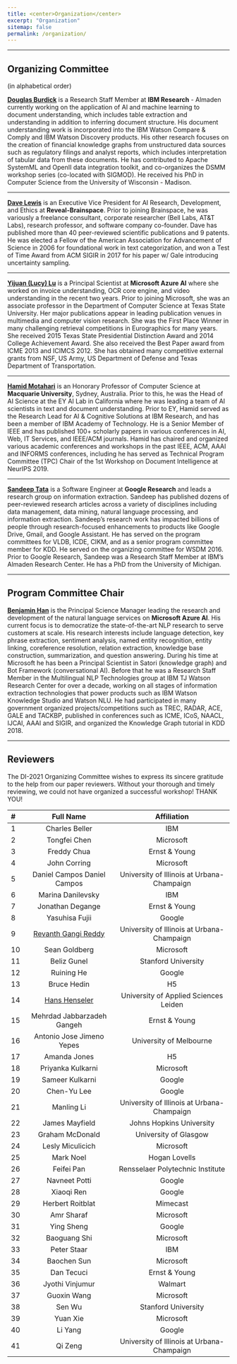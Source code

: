 ```yaml
---
title: <center>Organization</center>
excerpt: "Organization"
sitemap: false
permalink: /organization/
---
```


------

## Organizing Committee
(in alphabetical order)

**[Douglas Burdick](https://researcher.watson.ibm.com/researcher/view.php?person=us-drburdic)** is a Research Staff Member at **IBM Research** - Almaden
currently working on the application of AI and machine learning to
document understanding, which includes table extraction and
understanding in addition to inferring document structure. His
document understanding work is incorporated into the IBM Watson
Compare & Comply and IBM Watson Discovery products. His other research
focuses on the creation of financial knowledge graphs from
unstructured data sources such as regulatory filings and analyst
reports, which includes interpretation of tabular data from these
documents. He has contributed to Apache SystemML and OpenII data
integration toolkit, and co-organizes the DSMM workshop series
(co-located with SIGMOD). He received his PhD in Computer Science from
the University of Wisconsin - Madison. 

------

**[Dave Lewis](https://www.linkedin.com/in/daviddlewis/)** is an Executive Vice President for AI Research,
Development, and Ethics at **Reveal-Brainspace**. Prior to joining
Brainspace, he was variously a freelance consultant, corporate
researcher (Bell Labs, AT&T Labs), research professor, and software
company co-founder. Dave has published more than 40 peer-reviewed
scientific publications and 9 patents. He was elected a Fellow of the
American Association for Advancement of Science in 2006 for
foundational work in text categorization, and won a Test of Time Award
from ACM SIGIR in 2017 for his paper w/ Gale introducing uncertainty
sampling.

------

**[Yijuan (Lucy) Lu](https://www.linkedin.com/in/yijuan-lu-590b426/)** is a Principal Scientist at **Microsoft Azure AI** where she worked on invoice understanding, OCR core engine, and video understanding in the recent two years. Prior to joining Microsoft, she was an associate professor in the Department of Computer Science at Texas State University. Her major publications appear in leading publication venues in multimedia and computer vision research.  She was the First Place Winner in many challenging retrieval competitions in Eurographics for many years. She received 2015 Texas State Presidential Distinction Award and 2014 College Achievement Award. She also received the Best Paper award from ICME 2013 and ICIMCS 2012. She has obtained many competitive external grants from NSF, US Army, US Department of Defense and Texas Department of Transportation.

------

**[Hamid Motahari](https://www.linkedin.com/in/hamidmotahari/)** is an Honorary Professor of Computer Science at
**Macquarie University**, Sydney, Australia. Prior to this, he was the
Head of AI Science at the EY AI Lab in California where he was leading
a team of AI scientists in text and document understanding. Prior to
EY, Hamid served as the Research Lead for AI & Cognitive Solutions at
IBM Research, and has been a member of IBM Academy of Technology. He
is a Senior Member of IEEE and has published 100+ scholarly papers in
various conferences in AI, Web, IT Services, and IEEE/ACM journals.
Hamid has chaired and organized various academic conferences and
workshops in the past IEEE, ACM, AAAI and INFORMS conferences,
including he has served as Technical Program Committee (TPC) Chair of
the 1st Workshop on Document Intelligence at NeurIPS 2019.

------

**[Sandeep Tata](https://research.google/people/SandeepTata/)** is a Software Engineer at **Google Research** and leads a
research group on information extraction.  Sandeep has published
dozens of peer-reviewed research articles across a variety of
disciplines including data management, data mining, natural language
processing, and information extraction. Sandeep’s research work has
impacted billions of people through research-focused enhancements to
products like Google Drive, Gmail, and Google Assistant. He has served
on the program committees for VLDB, ICDE, CIKM, and as a senior
program committee member for KDD. He served on the organizing
committee for WSDM 2016. Prior to Google Research, Sandeep was a
Research Staff Member at IBM’s Almaden Research Center. He has a PhD
from the University of Michigan.

------
## Program Committee Chair

**[Benjamin Han](https://www.linkedin.com/in/benjaminhan/)** is the Principal Science Manager leading the research
and development of the natural language services on **Microsoft Azure
AI**. His current focus is to democratize the
state-of-the-art NLP research to serve customers at scale. His
research interests include language detection, key phrase extraction,
sentiment analysis, named entity recognition, entity linking,
coreference resolution, relation extraction, knowledge base
construction, summarization, and question answering. During his time
at Microsoft he has been a Principal Scientist in Satori (knowledge
graph) and Bot Framework (conversational AI). Before that he was a
Research Staff Member in the Multilingual NLP Technologies group at
IBM TJ Watson Research Center for over a decade, working on all stages
of information extraction technologies that power products such as IBM
Watson Knowledge Studio and Watson NLU. He had participated in many
government organized projects/competitions such as TREC, RADAR, ACE,
GALE and TACKBP, published in conferences such as ICME, ICoS, NAACL,
IJCAI, AAAI and SIGIR, and organized the Knowledge Graph tutorial in
KDD 2018.


------

## Reviewers

The DI-2021 Organizing Committee wishes to express its sincere gratitude to the help from our paper reviewers. Without your thorough and timely reviewing, we could not have organized a successful workshop! THANK YOU!

| # | Full Name | Affiliation |
|:- |:-:  |:-:  |
| 1 | Charles Beller | IBM |
| 2 | Tongfei Chen | Microsoft |
| 3 | Freddy Chua | Ernst & Young |
| 4 | John Corring | Microsoft |
| 5 | Daniel Campos Daniel Campos | University of Illinois at Urbana-Champaign |
| 6 | Marina Danilevsky | IBM |
| 7 | Jonathan Degange | Ernst & Young |
| 8 | Yasuhisa Fujii | Google |
| 9 | [Revanth Gangi Reddy](https://gangiswag.github.io) | University of Illinois at Urbana-Champaign |
| 10 | Sean Goldberg | Microsoft |
| 11 | Beliz Gunel | Stanford University |
| 12 | Ruining He | Google |
| 13 | Bruce Hedin | H5 |
| 14 | [Hans Henseler](https://www.linkedin.com/in/henseler/) | University of Applied Sciences Leiden |
| 15 | Mehrdad Jabbarzadeh Gangeh | Ernst & Young |
| 16 | Antonio Jose Jimeno Yepes | University of Melbourne |
| 17 | Amanda Jones | H5 |
| 18 | Priyanka Kulkarni | Microsoft |
| 19 | Sameer Kulkarni | Google |
| 20 | Chen-Yu Lee | Google |
| 21 | Manling Li | University of Illinois at Urbana-Champaign |
| 22 | James Mayfield | Johns Hopkins University |
| 23 | Graham McDonald | University of Glasgow |
| 24 | Lesly Miculicich | Microsoft |
| 25 | Mark Noel | Hogan Lovells |
| 26 | Feifei Pan | Rensselaer Polytechnic Institute |
| 27 | Navneet Potti | Google |
| 28 | Xiaoqi Ren | Google |
| 29 | Herbert Roitblat | Mimecast |
| 30 | Amr Sharaf | Microsoft |
| 31 | Ying Sheng | Google |
| 32 | Baoguang Shi | Microsoft |
| 33 | Peter Staar | IBM |
| 34 | Baochen Sun | Microsoft |
| 35 | Dan Tecuci | Ernst & Young |
| 36 | Jyothi Vinjumur | Walmart |
| 37 | Guoxin Wang | Microsoft |
| 38 | Sen Wu | Stanford University |
| 39 | Yuan Xie | Microsoft |
| 40 | Li Yang | Google |
| 41 | Qi Zeng | University of Illinois at Urbana-Champaign |

